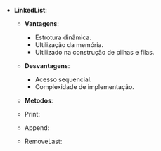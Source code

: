- **LinkedList**:
  - **Vantagens**:
    - Estrotura dinâmica.
    - Ultilização da memória.
    - Ultilizado na construção de pilhas e filas.
  - **Desvantagens**:
    - Acesso sequencial.
    - Complexidade de implementação.

  - **Metodos**:
  - Print:

  - Append:

  - RemoveLast: